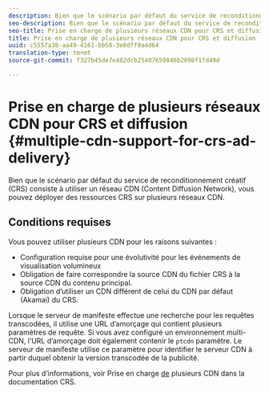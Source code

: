 ```yaml
---
description: Bien que le scénario par défaut du service de reconditionnement créatif (CRS) consiste à utiliser un réseau CDN (Content Diffusion Network), vous pouvez déployer des ressources CRS sur plusieurs réseaux CDN.
seo-description: Bien que le scénario par défaut du service de reconditionnement créatif (CRS) consiste à utiliser un réseau CDN (Content Diffusion Network), vous pouvez déployer des ressources CRS sur plusieurs réseaux CDN.
seo-title: Prise en charge de plusieurs réseaux CDN pour CRS et diffusion
title: Prise en charge de plusieurs réseaux CDN pour CRS et diffusion
uuid: c5557a38-aa49-4161-bb58-3e8dff9a4d64
translation-type: tm+mt
source-git-commit: f327b45de7e482dcb25407659846b2098f1fd49d

---
```



# Prise en charge de plusieurs réseaux CDN pour CRS et diffusion {#multiple-cdn-support-for-crs-ad-delivery}

Bien que le scénario par défaut du service de reconditionnement créatif (CRS) consiste à utiliser un réseau CDN (Content Diffusion Network), vous pouvez déployer des ressources CRS sur plusieurs réseaux CDN.

## Conditions requises

Vous pouvez utiliser plusieurs CDN pour les raisons suivantes :

* Configuration requise pour une évolutivité pour les événements de visualisation volumineux
* Obligation de faire correspondre la source CDN du fichier CRS à la source CDN du contenu principal.
* Obligation d’utiliser un CDN différent de celui du CDN par défaut (Akamai) du CRS.

Lorsque le serveur de manifeste effectue une recherche pour les requêtes transcodées, il utilise une URL d’amorçage qui contient plusieurs paramètres de requête. Si vous avez configuré un environnement multi-CDN, l’URL d’amorçage doit également contenir le `ptcdn` paramètre. Le serveur de manifeste utilise ce paramètre pour identifier le serveur CDN à partir duquel obtenir la version transcodée de la publicité.

Pour plus d’informations, voir Prise en charge [de](../../creative-repackaging-service/multi-cdn-supportt.md) plusieurs CDN dans la documentation CRS.
